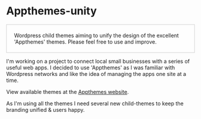 Appthemes-unity
===============

<div style="border:1px solid #ccc; padding:20px; background:#fefefe;">Wordpress child themes aiming to unify the design of the excellent 'Appthemes' themes. Please feel free to use and improve.</div>

I'm working on a project to connect local small businesses with a series of useful web apps. I decided to use 'Appthemes' as I was familiar with Wordpress networks and like the idea of managing the apps one site at a time.

View available themes at the <a href="http://www.appthemes.com/">Appthemes website</a>.

As I'm using all the themes I need several new child-themes to keep the branding unified & users happy. 
